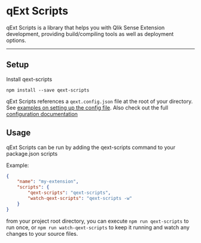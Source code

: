 # qExt Scripts

qExt Scripts is a library that helps you with Qlik Sense Extension development, providing build/compiling tools as well as deployment options.

---

## Setup

Install qext-scripts

```
npm install --save qext-scripts
```

qExt Scripts references a `qext.config.json` file at the root of your directory. See [examples on setting up the config file](https://github.com/axisgroup/qExt/blob/master/packages/qext-scripts/docs/examples.md). Also check out the full [configuration documentation](https://github.com/axisgroup/qExt/blob/master/packages/qext-scripts/docs/configuration.md)

## Usage

qExt Scripts can be run by adding the qext-scripts command to your package.json scripts

Example:

```json
{
	"name": "my-extension",
	"scripts": {
		"qext-scripts": "qext-scripts",
		"watch-qext-scripts": "qext-scripts -w"
	}
}
```

from your project root directory, you can execute `npm run qext-scripts` to run once, or `npm run watch-qext-scripts` to keep it running and watch any changes to your source files.
